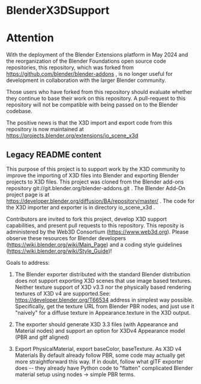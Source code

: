 # BlenderX3DSupport

# Attention
With the deployment of the Blender Extensions platform in May 2024 and the reorganization of the Blender Foundations open source code repositories, this repository, which was forked from https://github.com/blender/blender-addons , is no longer useful for development in collaboration with the larger Blender community.

Those users who have forked from this repository should evaluate whether they continue to base their work on this repository. A pull-request to this repository will not be compatible with being passed on to the Blender codebase.

The positive news is that the X3D import and export code from this repository is now maintained at https://projects.blender.org/extensions/io_scene_x3d 


## Legacy README content
This purpose of this project is to support work by the X3D community to improve the  importing of X3D files into Blender and exporting Blender projects to X3D  files. This project was cloned from the Blender add-ons repository  git://git.blender.org/blender-addons.git . The Blender Add-On project page is at https://developer.blender.org/diffusion/BA/repository/master/ . The code for the X3D importer and exporter is in directory io_scene_x3d .

Contributors are invited to fork this project, develop X3D support capabilities, and present pull requests to this 
repository. This reposity is administered by the Web3D Consortium (https://www.web3d.org). Please observe these resources for Blender developers (https://wiki.blender.org/wiki/Main_Page) and a coding style guidelines (https://wiki.blender.org/wiki/Style_Guide)!

Goals to address:

1. The Blender exporter distributed with the standard Blender distribution does not support exporting X3D scenes that use image based textures. Neither texture support of X3D v3.3 nor the physically based rendering textures of X3D v4 are supported.See: https://developer.blender.org/T66534 address in simplest way possible. Specifically, get the texture URL from Blender PBR nodes, and just use it "naively" for a diffuse texture in Appearance.texture in the X3D output.

2. The exporter should generate X3D 3.3 files (with Appearance and Material nodes) and support an option for X3Dv4 Appearance model (PBR and gltf aligned)

3. Export PhysicalMaterial, export baseColor, baseTexture. As X3D v4 Materials By default already follow PBR, some code may actually get more straightforward this way. If in doubt, follow what glTF exporter does -- they already have Python code to "flatten" complicated Blender material setup using nodes -> simple PBR terms.



